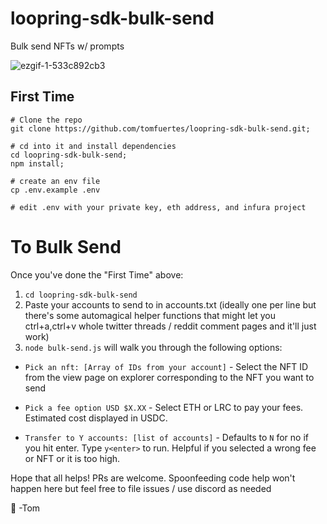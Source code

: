 # loopring-sdk-bulk-send

Bulk send NFTs w/ prompts

![ezgif-1-533c892cb3](https://user-images.githubusercontent.com/1503991/172061707-2daa037c-f105-45cb-bc54-add4b0478e5d.gif)

## First Time

```
# Clone the repo
git clone https://github.com/tomfuertes/loopring-sdk-bulk-send.git;

# cd into it and install dependencies
cd loopring-sdk-bulk-send;
npm install;

# create an env file
cp .env.example .env

# edit .env with your private key, eth address, and infura project
```

# To Bulk Send

Once you've done the "First Time" above:

1. `cd loopring-sdk-bulk-send`
2. Paste your accounts to send to in accounts.txt (ideally one per line but there's some automagical helper functions that might let you ctrl+a,ctrl+v whole twitter threads / reddit comment pages and it'll just work)
3. `node bulk-send.js` will walk you through the following options:

- `Pick an nft: [Array of IDs from your account]` - Select the NFT ID from the view page on explorer corresponding to the NFT you want to send

- `Pick a fee option USD $X.XX` - Select ETH or LRC to pay your fees. Estimated cost displayed in USDC.

- `Transfer to Y accounts: [list of accounts]` - Defaults to `N` for no if you hit enter. Type `y<enter>` to run. Helpful if you selected a wrong fee or NFT or it is too high.

Hope that all helps! PRs are welcome. Spoonfeeding code help won't happen here but feel free to file issues / use discord as needed

💙 -Tom
